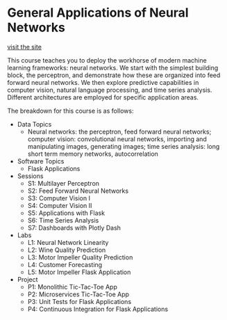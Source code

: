 # General Applications of Neural Networks

[visit the site](https://wesleybeckner.github.io/general_applications_of_neural_networks/)

This course teaches you to deploy the workhorse of modern machine learning frameworks: neural networks. We start with the simplest building block, the perceptron, and demonstrate how these are organized into feed forward neural networks. We then explore predictive capabilities in computer vision, natural language processing, and time series analysis. Different architectures are employed for specific application areas.

The breakdown for this course is as follows:

*	Data Topics
    * Neural networks: the perceptron, feed forward neural networks; computer vision: convolutional neural networks, importing and manipulating images, generating images; time series analysis: long short term memory networks, autocorrelation
*   Software Topics
    * Flask Applications
*	Sessions
    * S1: Multilayer Perceptron
    * S2: Feed Forward Neural Networks
    * S3: Computer Vision I
    * S4: Computer Vision II
    * S5: Applications with Flask
    * S6: Time Series Analysis
    * S7: Dashboards with Plotly Dash
*	Labs
    * L1: Neural Network Linearity
    * L2: Wine Quality Prediction
    * L3: Motor Impeller Quality Prediction
    * L4: Customer Forecasting 
    * L5: Motor Impeller Flask Application
*	Project
    * P1: Monolithic Tic-Tac-Toe App
    * P2: Microservices Tic-Tac-Toe App
    * P3: Unit Tests for Flask Applications
    * P4: Continuous Integration for Flask Applications